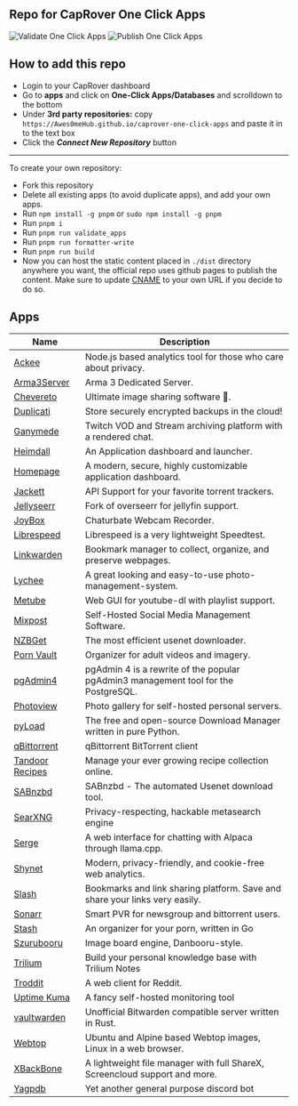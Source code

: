 ## Repo for CapRover One Click Apps

![Validate One Click Apps](https://github.com/Awes0meHub/caprover-one-click-apps/actions/workflows/validate_apps.yml/badge.svg?event=push)
![Publish One Click Apps](https://github.com/Awes0meHub/caprover-one-click-apps/actions/workflows/deploy.yml/badge.svg?event=push)

## How to add this repo

-   Login to your CapRover dashboard
-   Go to **apps** and click on **One-Click Apps/Databases** and scrolldown to the bottom
-   Under **3rd party repositories:** copy `https://Awes0meHub.github.io/caprover-one-click-apps` and paste it in to the text box
-   Click the **_Connect New Repository_** button

---------

To create your own repository:
- Fork this repository
- Delete all existing apps (to avoid duplicate apps), and add your own apps.
- Run `npm install -g pnpm` or `sudo npm install -g pnpm`
- Run `pnpm i`
- Run `pnpm run validate_apps`
- Run `pnpm run formatter-write`
- Run `pnpm run build` 
- Now you can host the static content placed in `./dist` directory anywhere you want, the official repo uses github pages to publish the content. Make sure to update [CNAME](https://github.com/Awes0meHub/caprover-one-click-apps/blob/master/public/CNAME) to your own URL if you decide to do so.

## Apps

| Name | Description |
| ---- | ------------ |
| [Ackee](https://ackee.electerious.com) | Node.js based analytics tool for those who care about privacy. |
| [Arma3Server](https://github.com/BrettMayson/Arma3Server) | Arma 3 Dedicated Server. |
| [Chevereto](https://github.com/tanmng/docker-chevereto) | Ultimate image sharing software 🦄. |
| [Duplicati](https://docs.linuxserver.io/images/docker-duplicati/) | Store securely encrypted backups in the cloud! |
| [Ganymede](https://github.com/Zibbp/ganymede) | Twitch VOD and Stream archiving platform with a rendered chat. |
| [Heimdall](https://docs.linuxserver.io/images/docker-heimdall) | An Application dashboard and launcher. |
| [Homepage](https://github.com/benphelps/homepage) | A modern, secure, highly customizable application dashboard. |
| [Jackett](https://docs.linuxserver.io/images/docker-jackett) | API Support for your favorite torrent trackers. |
| [Jellyseerr](https://github.com/Fallenbagel/jellyseerr) | Fork of overseerr for jellyfin support. |
| [JoyBox](https://github.com/joyboxxx/joyBox) | Chaturbate Webcam Recorder. |
| [Librespeed](https://github.com/librespeed/speedtest) | Librespeed is a very lightweight Speedtest. |
| [Linkwarden](https://linkwarden.app/) | Bookmark manager to collect, organize, and preserve webpages. |
| [Lychee](https://github.com/lycheeorg/lychee) | A great looking and easy-to-use photo-management-system. |
| [Metube](https://github.com/alexta69/metube) | Web GUI for youtube-dl with playlist support. |
| [Mixpost](https://mixpost.app) | Self-Hosted Social Media Management Software. |
| [NZBGet](https://nzbget.net) | The most efficient usenet downloader. |
| [Porn Vault](https://gitlab.com/porn-vault/porn-vault) | Organizer for adult videos and imagery. |
| [pgAdmin4](https://www.pgadmin.org/) | pgAdmin 4 is a rewrite of the popular pgAdmin3 management tool for the PostgreSQL. |
| [Photoview](https://github.com/viktorstrate/photoview) | Photo gallery for self-hosted personal servers. |
| [pyLoad](https://pyload.net/) | The free and open-source Download Manager written in pure Python. |
| [qBittorrent](https://docs.linuxserver.io/images/docker-qbittorrent) | qBittorrent BitTorrent client |
| [Tandoor Recipes](https://tandoor.dev) | Manage your ever growing recipe collection online. |
| [SABnzbd](https://sabnzbd.org) | SABnzbd - The automated Usenet download tool. |
| [SearXNG](https://docs.searxng.org) | Privacy-respecting, hackable metasearch engine |
| [Serge](https://github.com/nsarrazin/serge) | A web interface for chatting with Alpaca through llama.cpp. |
| [Shynet](https://github.com/milesmcc/shynet) | Modern, privacy-friendly, and cookie-free web analytics. |
| [Slash](https://github.com/boojack/slash) | Bookmarks and link sharing platform. Save and share your links very easily. |
| [Sonarr](https://sonarr.tv) | Smart PVR for newsgroup and bittorrent users. |
| [Stash](https://github.com/stashapp/stash) | An organizer for your porn, written in Go |
| [Szurubooru](https://github.com/rr-/szurubooru) | Image board engine, Danbooru-style. |
| [Trilium](https://github.com/zadam/trilium) | Build your personal knowledge base with Trilium Notes |
| [Troddit](https://github.com/burhan-syed/troddit) | A web client for Reddit. |
| [Uptime Kuma](https://github.com/louislam/uptime-kuma) | A fancy self-hosted monitoring tool |
| [vaultwarden](https://github.com/dani-garcia/vaultwarden) | Unofficial Bitwarden compatible server written in Rust. |
| [Webtop](https://github.com/linuxserver/docker-webtop) | Ubuntu and Alpine based Webtop images, Linux in a web browser. |
| [XBackBone](https://xbackbone.app) | A lightweight file manager with full ShareX, Screencloud support and more. |
| [Yagpdb](https://yagpdb.xyz) | Yet another general purpose discord bot |
